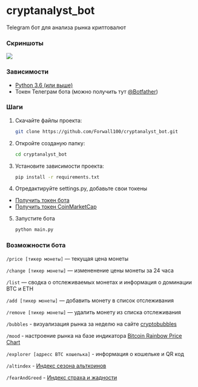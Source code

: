 # cryptanalyst_bot
Telegram бот для анализа рынка криптовалют

### Скриншоты
![](https://i.imgur.com/i4DpVHb.png)


### Зависимости
* [Python 3.6 (или выше)](https://www.python.org/)
* Токен Телеграм бота (можно получить тут [@Botfather](https://t.me/Botfather))

### Шаги
1. Скачайте файлы проекта:
   ```bash
   git clone https://github.com/Forwall100/cryptanalyst_bot.git
   ```
   
2. Откройте созданую папку:
   ```bash
   cd cryptanalyst_bot
   ```

3. Установите зависимости проекта:
   ```bash
   pip install -r requirements.txt
   ```

4. Отредактируйте settings.py, добавьте свои токены
* [Получить токен бота](https://t.me/BotFather)
* [Получить токен CoinMarketCap](https://coinmarketcap.com/api/)

5. Запустите бота
    ```bash
    python main.py
    ```

### Возможности бота
```/price [тикер монеты]``` — текущая цена монеты

```/change [тикер монеты]``` — измененение цены монеты за 24 часа  

```/list``` — сводка о отслеживаемых монетах и информация о доминации BTC и ETH

```/add [тикер монеты]``` — добавить монету в список отслеживания  

```/remove [тикер монеты]``` — удалить монету из списка отслеживания  

```/bubbles``` - визуализация рынка за неделю на сайте [cryptobubbles](https://cryptobubbles.net/)

```/mood``` - настроение рынка на базе индикатора [Bitcoin Rainbow Price Chart](https://www.blockchaincenter.net/bitcoin-rainbow-chart/)

```/explorer [адресс BTC кошелька]``` - информация о кошельке и QR код  

```/altindex``` - [Индекс сезона альткоинов](https://www.blockchaincenter.net/altcoin-season-index/)

```/fearAndGreed``` - [Индекс страха и жадности](https://alternative.me/crypto/fear-and-greed-index/)

